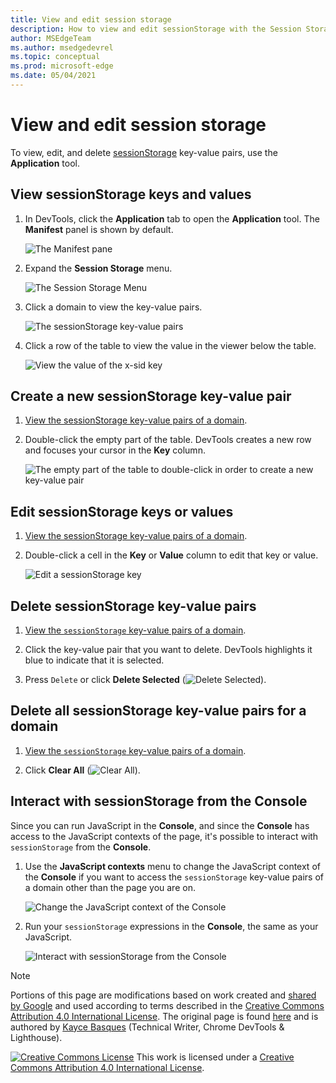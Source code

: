```yaml
---
title: View and edit session storage
description: How to view and edit sessionStorage with the Session Storage pane and the Console.
author: MSEdgeTeam
ms.author: msedgedevrel
ms.topic: conceptual
ms.prod: microsoft-edge
ms.date: 05/04/2021
---
```

<!-- Copyright Kayce Basques

   Licensed under the Apache License, Version 2.0 (the "License");
   you may not use this file except in compliance with the License.
   You may obtain a copy of the License at

       https://www.apache.org/licenses/LICENSE-2.0

   Unless required by applicable law or agreed to in writing, software
   distributed under the License is distributed on an "AS IS" BASIS,
   WITHOUT WARRANTIES OR CONDITIONS OF ANY KIND, either express or implied.
   See the License for the specific language governing permissions and
   limitations under the License.  -->
# View and edit session storage

To view, edit, and delete [sessionStorage](https://developer.mozilla.org/docs/Web/API/Window/sessionStorage) key-value pairs, use the **Application** tool.


<!-- ====================================================================== -->
## View sessionStorage keys and values

1. In DevTools, click the **Application** tab to open the **Application** tool.  The **Manifest** panel is shown by default.

   ![The Manifest pane](./sessionstorage-images/storage-application-manifest.png)

1. Expand the **Session Storage** menu.

   ![The Session Storage Menu](./sessionstorage-images/storage-application-storage-session-storage.png)

1. Click a domain to view the key-value pairs.

   ![The sessionStorage key-value pairs](./sessionstorage-images/storage-application-storage-session-storage-domain.png)

1. Click a row of the table to view the value in the viewer below the table.

   ![View the value of the x-sid key](./sessionstorage-images/storage-application-storage-session-storage-domain-key-value-selected.png)


<!-- ====================================================================== -->
## Create a new sessionStorage key-value pair

1. [View the sessionStorage key-value pairs of a domain](#view-sessionstorage-keys-and-values).

1. Double-click the empty part of the table.  DevTools creates a new row and focuses your cursor in the **Key** column.

   ![The empty part of the table to double-click in order to create a new key-value pair](./sessionstorage-images/storage-application-storage-session-storage-domain-key-value-new.png)


<!-- ====================================================================== -->
## Edit sessionStorage keys or values

1. [View the sessionStorage key-value pairs of a domain](#view-sessionstorage-keys-and-values).

1. Double-click a cell in the **Key** or **Value** column to edit that key or value.

   ![Edit a sessionStorage key](./sessionstorage-images/storage-application-storage-session-storage-domain-key-value-edit.png)


<!-- ====================================================================== -->
## Delete sessionStorage key-value pairs

1. [View the `sessionStorage` key-value pairs of a domain](#view-sessionstorage-keys-and-values).

1. Click the key-value pair that you want to delete.  DevTools highlights it blue to indicate that it is selected.

1. Press `Delete` or click **Delete Selected** (![Delete Selected](./sessionstorage-images/delete-icon.png)).


<!-- ====================================================================== -->
## Delete all sessionStorage key-value pairs for a domain

1. [View the `sessionStorage` key-value pairs of a domain](#view-sessionstorage-keys-and-values).

1. Click **Clear All** (![Clear All](./sessionstorage-images/clear-icon.png)).


<!-- ====================================================================== -->
## Interact with sessionStorage from the Console

Since you can run JavaScript in the **Console**, and since the **Console** has access to the JavaScript contexts of the page, it's possible to interact with `sessionStorage` from the **Console**.

1. Use the **JavaScript contexts** menu to change the JavaScript context of the **Console** if you want to access the `sessionStorage` key-value pairs of a domain other than the page you are on.

   ![Change the JavaScript context of the Console](./sessionstorage-images/storage-console-domain-selection.png)

1. Run your `sessionStorage` expressions in the **Console**, the same as your JavaScript.

   ![Interact with sessionStorage from the Console](./sessionstorage-images/storage-console-session-storage-keys.png)


<!-- ====================================================================== -->
> [!NOTE]
> Portions of this page are modifications based on work created and [shared by Google](https://developers.google.com/terms/site-policies) and used according to terms described in the [Creative Commons Attribution 4.0 International License](https://creativecommons.org/licenses/by/4.0).
> The original page is found [here](https://developer.chrome.com/docs/devtools/storage/sessionstorage/) and is authored by [Kayce Basques](https://developers.google.com/web/resources/contributors#kayce-basques) (Technical Writer, Chrome DevTools \& Lighthouse).

[![Creative Commons License](../../media/cc-logo/88x31.png)](https://creativecommons.org/licenses/by/4.0)
This work is licensed under a [Creative Commons Attribution 4.0 International License](https://creativecommons.org/licenses/by/4.0).
